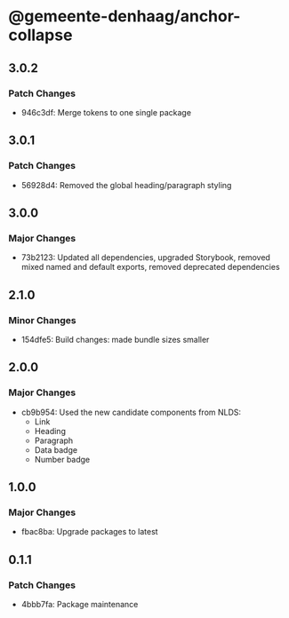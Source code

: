 # @gemeente-denhaag/anchor-collapse

## 3.0.2

### Patch Changes

- 946c3df: Merge tokens to one single package

## 3.0.1

### Patch Changes

- 56928d4: Removed the global heading/paragraph styling

## 3.0.0

### Major Changes

- 73b2123: Updated all dependencies, upgraded Storybook, removed mixed named and default exports, removed deprecated dependencies

## 2.1.0

### Minor Changes

- 154dfe5: Build changes: made bundle sizes smaller

## 2.0.0

### Major Changes

- cb9b954: Used the new candidate components from NLDS:
  - Link
  - Heading
  - Paragraph
  - Data badge
  - Number badge

## 1.0.0

### Major Changes

- fbac8ba: Upgrade packages to latest

## 0.1.1

### Patch Changes

- 4bbb7fa: Package maintenance
